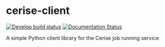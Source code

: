 # cerise-client
[![Develop build status](https://api.travis-ci.org/MD-Studio/cerise-client.svg?branch=develop)](https://travis-ci.org/MD-Studio/cerise-client) [![Documentation Status](https://readthedocs.org/projects/cerise_client/badge/?version=latest)](http://cerise_client.readthedocs.io/en/latest/?badge=latest)

A simple Python client library for the Cerise job running service
